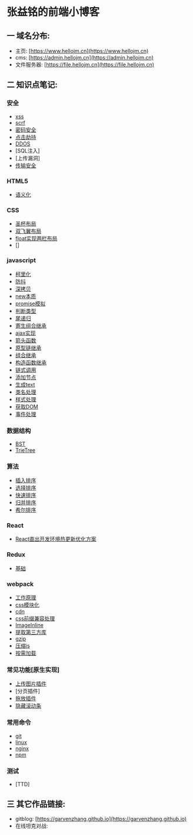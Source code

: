 # 张益铭的前端小博客

## 一 域名分布:

+ 主页: [https://www.hellojm.cn](https://www.hellojm.cn)
+ cms: [https://admin.hellojm.cn](https://admin.hellojm.cn)
+ 文件服务器: [https://file.hellojm.cn](https://file.hellojm.cn)

## 二 知识点笔记:

### 安全

+ [xss](./client/lib/security.js)
+ [scrf](./client/Admin/containers/Login/index.jsx)
+ [密码安全](./client/Admin/containers/Login/index.jsx)
+ [点击劫持](./server/app-myblog.base.js)
+ [DDOS](./server/app-myblog.base.js)
+ [SQL注入]
+ [上传漏洞]
+ [传输安全](https://github.com/GarvenZhang/blog-file/blob/development/app-fileServer.js)

### HTML5

+ [语义化](./client/User/containers/Article/index.jsx)

### CSS

+ [圣杯布局](./client/User/containers/Article/index.css)
+ [双飞翼布局](./client/User/containers/Article/index.css)
+ [float实现两栏布局](./client/User/containers/Article/index.css)
+ []

### javascript

+ [柯里化](./client/lib/curring.js)
+ [防抖](./client/lib/debounce.js)
+ [深拷贝](./client/lib/deepCopy.js)
+ [new本质](./client/lib/new.js)
+ [promise模拟](./client/lib/promise.js)
+ [判断类型](./client/lib/type.js)
+ [尾递归](./client/lib/fibonacci.js)
+ [寄生组合继承](./client/lib/inheritPrototype.js)
+ [ajax实现](./client/fetch/ajax.js)
+ [箭头函数](./client/Admin/containers/Info/index.jsx)
+ [原型链继承](https://github.com/GarvenZhang/blog-file/client/Popup/alert.js)
+ [组合继承](https://github.com/GarvenZhang/blog-file/blob/development/client/Popup/confirm.js)
+ [构造函数继承](https://github.com/GarvenZhang/blog-file/blob/development/client/Popup/confirm.js)
+ [链式调用](https://github.com/GarvenZhang/blog-file/blob/development/client/Popup/main.js)
+ [添加节点](https://github.com/GarvenZhang/blog-file/blob/development/client/Popup/main.js)
+ [生成text](https://github.com/GarvenZhang/blog-file/blob/development/client/Popup/main.js)
+ [类名处理](https://github.com/GarvenZhang/blog-file/blob/development/client/lib/className.js)
+ [样式处理](https://github.com/GarvenZhang/blog-file/blob/development/client/lib/style.js)
+ [获取DOM](https://github.com/GarvenZhang/blog-file/blob/development/client/lib/$.js)
+ [事件处理](https://github.com/GarvenZhang/blog-file/blob/development/client/lib/event.js)

### 数据结构

+ [BST](./client/lib/bst.js)
+ [TrieTree](./client/Admin/containers/Info/trieTree.js)

### 算法

+ [插入排序](./client/Admin/containers/GeneralCatalogue/sort.js)
+ [选择排序](./client/Admin/containers/GeneralCatalogue/sort.js)
+ [快速排序](./client/Admin/containers/GeneralCatalogue/sort.js)
+ [归并排序](./client/Admin/containers/GeneralCatalogue/sort.js)
+ [希尔排序](./client/Admin/containers/GeneralCatalogue/sort.js)

### React

+ [React直出开发环境热更新优化方案](./build/devServer.js)

### Redux

+ [基础](./client/User/redux/reducers/Popup.js)

### webpack

+ [工作原理](./build/webpack.config.base.js)
+ [css模块化](./build/webpack.config.base.js)
+ [cdn](./build/webpack.config.base.js)
+ [css前缀兼容处理](./build/webpack.config.base.js)
+ [ImageInline](./build/webpack.config.base.js)
+ [提取第三方库](./build/webpack.config.dll.js)
+ [gzip](./build/webpack.config.prod.js)
+ [压缩js](./build/webpack.config.prod.js)
+ [按需加载](./client/Admin/router/index.jsx)

### 常见功能[原生实现]

+ [上传图片插件](./client/Admin/components/Upload/index.jsx)
+ [分页插件]
+ [拖放插件](./client/User/components/Popup/index.jsx)
+ [隐藏滚动条](./client/static/styles/index.css)

### 常用命令

+ [git](./doc/git.md)
+ [linux](./doc/linux.md)
+ [nginx](./doc/nginx.md)
+ [npm](./doc/npm.md)

### 测试

+ [TTD]

## 三 其它作品链接:

+ gitblog: [https://garvenzhang.github.io](https://garvenzhang.github.io)
+ 在线坦克对战: 
